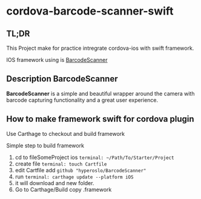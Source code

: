 # cordova-barcode-scanner-swift
## TL;DR

This Project make for practice intregrate cordova-ios with swift framework.

IOS framework using is [BarcodeScanner](https://github.com/hyperoslo/BarcodeScanner)

## Description BarcodeScanner

**BarcodeScanner** is a simple and beautiful wrapper around the camera with
barcode capturing functionality and a great user experience.

## How to make framework swift for cordova plugin
Use Carthage to checkout and build framework

Simple step to build framework

1. cd to fileSomeProject ios ``terminal: ~/Path/To/Starter/Project``
2. create file ``terminal: touch Cartfile``
3. edit Cartfile add ``github "hyperoslo/BarcodeScanner"``
4. run ``terminal: carthage update --platform iOS``
5. it will download and new folder.
6. Go to Carthage/Build copy .framework

